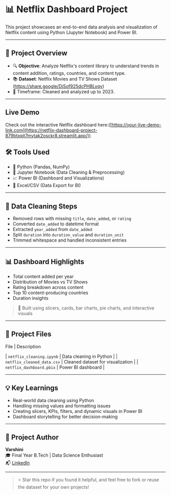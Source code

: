 # 📊 Netflix Dashboard Project

This project showcases an end-to-end data analysis and visualization of Netflix content using Python (Jupyter Notebook) and Power BI.

---

## 🚀 Project Overview

- 🔍 **Objective**: Analyze Netflix's content library to understand trends in content addition, ratings, countries, and content type.
- 📚 **Dataset**:  Netflix Movies and TV Shows Dataset (https://share.google/DjSof925dcPHBLvqv)
- 📅 Timeframe: Cleaned and analyzed up to 2023.

---

## Live Demo


Check out the interactive Netflix dashboard here:([https://your-live-demo-link.com](https://netflix-dashboard-project-879btxqjt7mytak2osckr8.streamlit.app/))

## 🛠 Tools Used

- 🐍 Python (Pandas, NumPy)
- 📓 Jupyter Notebook (Data Cleaning & Preprocessing)
- 📈 Power BI (Dashboard and Visualizations)
- 📁 Excel/CSV (Data Export for BI)

---

## 🧹 Data Cleaning Steps

- Removed rows with missing `title`, `date_added`, or `rating`
- Converted `date_added` to datetime format
- Extracted `year_added` from `date_added`
- Split `duration` into `duration_value` and `duration_unit`
- Trimmed whitespace and handled inconsistent entries

---

## 📊 Dashboard Highlights

- Total content added per year
- Distribution of Movies vs TV Shows
- Rating breakdown across content
- Top 10 content-producing countries
- Duration insights

> 🎯 Built using slicers, cards, bar charts, pie charts, and interactive visuals

---

## 📂 Project Files

File | Description 

| `netflix_cleaning.ipynb` | Data cleaning in Python |
| `netflix_cleaned_data.csv` | Cleaned dataset for visualization |
| `netflix_dashboard.pbix` | Power BI dashboard |

---

## 💡 Key Learnings

- Real-world data cleaning using Python
- Handling missing values and formatting issues
- Creating slicers, KPIs, filters, and dynamic visuals in Power BI
- Dashboard storytelling for better decision-making

---

## 🔗 Project Author

**Varshini**  
🎓 Final Year B.Tech | Data Science Enthusiast  
📬 [LinkedIn](https://www.linkedin.com/in/varshini-r-b16abb350)  

---

> ⭐ Star this repo if you found it helpful, and feel free to fork or reuse the dataset for your own projects!
